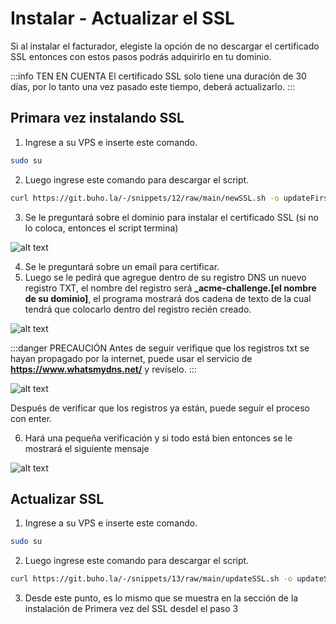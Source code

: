 # Instalar - Actualizar el SSL

Si al instalar el facturador, elegiste la opción de no descargar el certificado SSL entonces con estos pasos podrás adquirirlo en tu dominio.

:::info TEN EN CUENTA
El certificado SSL solo tiene una duración de 30 días, por lo tanto una vez pasado este tiempo, deberá actualizarlo.
::: 

## Primara vez instalando SSL

1. Ingrese a su VPS e inserte este comando. 
 ```bash
 sudo su 
 ```
2. Luego ingrese este comando para descargar el script. 
 ```bash
 curl https://git.buho.la/-/snippets/12/raw/main/newSSL.sh -o updateFirstSSL.sh && chmod +x updateFirstSSL.sh && ./updateFirstSSL.sh
 ```
3. Se le preguntará sobre el dominio para instalar el certificado SSL (si no lo coloca, entonces el script termina)
    
 ![alt text](img/dominio-ssl.png)

4. Se le preguntará sobre un email para certificar.
5. Luego se le pedirá que agregue dentro de su registro DNS un nuevo registro TXT, el nombre del registro será **_acme-challenge.[el nombre de su dominio]**, el programa mostrará dos cadena de texto de la cual tendrá que colocarlo dentro del registro recién creado.

 ![alt text](img/registro-txt-ssl.png)

 :::danger PRECAUCIÓN
 Antes de seguir verifique que los registros txt se hayan propagado por la internet, puede usar el servicio de **https://www.whatsmydns.net/** y revíselo.
 :::

 ![alt text](img/dns-ssl.png)

 Después de verificar que los registros ya están, puede seguir el proceso con enter.

6. Hará una pequeña verificación y si todo está bien entonces se le mostrará el siguiente mensaje

 ![alt text](img/verificado-ssl.png)


## Actualizar SSL

1. Ingrese a su VPS e inserte este comando. 
 ```bash
 sudo su 
 ```
2. Luego ingrese este comando para descargar el script. 
 ```bash
 curl https://git.buho.la/-/snippets/13/raw/main/updateSSL.sh -o updateSSL.sh && chmod +x updateSSL.sh && ./updateFirstSSL.sh
 ```
3. Desde este punto, es lo mismo que se muestra en la sección de la instalación de Primera vez del SSL desdel el paso 3
